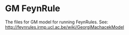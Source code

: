 # GM FeynRule
The files for GM model for running FeynRules. 
See: http://feynrules.irmp.ucl.ac.be/wiki/GeorgiMachacekModel
